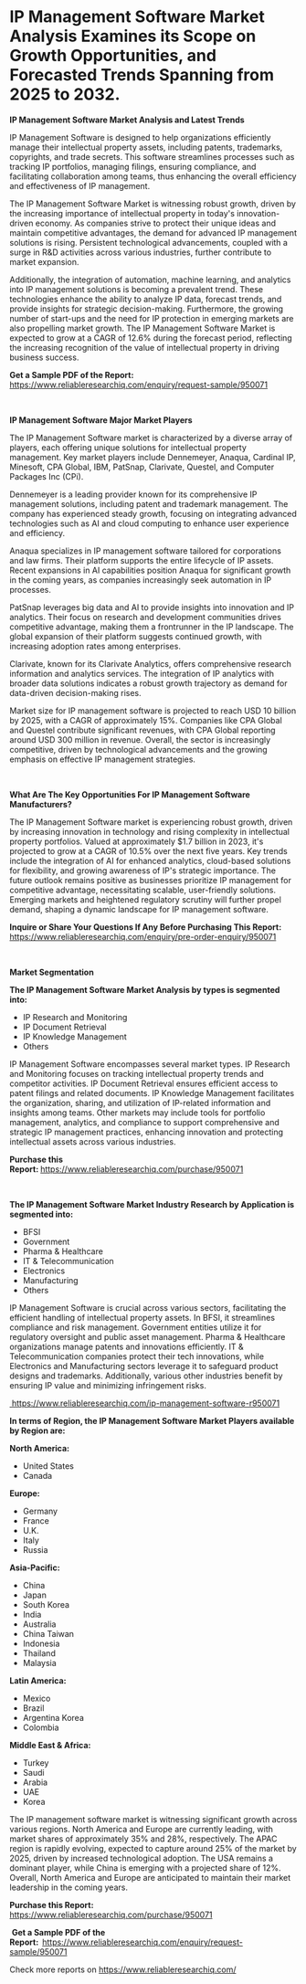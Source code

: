 <p><h1>IP Management Software Market Analysis Examines its Scope on Growth Opportunities, and Forecasted Trends Spanning from 2025 to 2032.</h1></p><p><strong>IP Management Software Market Analysis and Latest Trends</strong></p>
<p><p>IP Management Software is designed to help organizations efficiently manage their intellectual property assets, including patents, trademarks, copyrights, and trade secrets. This software streamlines processes such as tracking IP portfolios, managing filings, ensuring compliance, and facilitating collaboration among teams, thus enhancing the overall efficiency and effectiveness of IP management.</p><p>The IP Management Software Market is witnessing robust growth, driven by the increasing importance of intellectual property in today's innovation-driven economy. As companies strive to protect their unique ideas and maintain competitive advantages, the demand for advanced IP management solutions is rising. Persistent technological advancements, coupled with a surge in R&D activities across various industries, further contribute to market expansion.</p><p>Additionally, the integration of automation, machine learning, and analytics into IP management solutions is becoming a prevalent trend. These technologies enhance the ability to analyze IP data, forecast trends, and provide insights for strategic decision-making. Furthermore, the growing number of start-ups and the need for IP protection in emerging markets are also propelling market growth. The IP Management Software Market is expected to grow at a CAGR of 12.6% during the forecast period, reflecting the increasing recognition of the value of intellectual property in driving business success.</p></p>
<p><strong>Get a Sample PDF of the Report:&nbsp;</strong> <a href="https://www.reliableresearchiq.com/enquiry/request-sample/950071?utm_campaign=3066&utm_medium=2&utm_source=Github&utm_content=ia&utm_term=06032025&utm_id=ip-management-software">https://www.reliableresearchiq.com/enquiry/request-sample/950071</a></p>
<p>&nbsp;</p>
<p><strong>IP Management Software Major Market Players</strong></p>
<p><p>The IP Management Software market is characterized by a diverse array of players, each offering unique solutions for intellectual property management. Key market players include Dennemeyer, Anaqua, Cardinal IP, Minesoft, CPA Global, IBM, PatSnap, Clarivate, Questel, and Computer Packages Inc (CPi).</p><p>Dennemeyer is a leading provider known for its comprehensive IP management solutions, including patent and trademark management. The company has experienced steady growth, focusing on integrating advanced technologies such as AI and cloud computing to enhance user experience and efficiency.</p><p>Anaqua specializes in IP management software tailored for corporations and law firms. Their platform supports the entire lifecycle of IP assets. Recent expansions in AI capabilities position Anaqua for significant growth in the coming years, as companies increasingly seek automation in IP processes.</p><p>PatSnap leverages big data and AI to provide insights into innovation and IP analytics. Their focus on research and development communities drives competitive advantage, making them a frontrunner in the IP landscape. The global expansion of their platform suggests continued growth, with increasing adoption rates among enterprises.</p><p>Clarivate, known for its Clarivate Analytics, offers comprehensive research information and analytics services. The integration of IP analytics with broader data solutions indicates a robust growth trajectory as demand for data-driven decision-making rises.</p><p>Market size for IP management software is projected to reach USD 10 billion by 2025, with a CAGR of approximately 15%. Companies like CPA Global and Questel contribute significant revenues, with CPA Global reporting around USD 300 million in revenue. Overall, the sector is increasingly competitive, driven by technological advancements and the growing emphasis on effective IP management strategies.</p></p>
<p>&nbsp;</p>
<p><strong>What Are The Key Opportunities For IP Management Software Manufacturers?</strong></p>
<p><p>The IP Management Software market is experiencing robust growth, driven by increasing innovation in technology and rising complexity in intellectual property portfolios. Valued at approximately $1.7 billion in 2023, it's projected to grow at a CAGR of 10.5% over the next five years. Key trends include the integration of AI for enhanced analytics, cloud-based solutions for flexibility, and growing awareness of IP's strategic importance. The future outlook remains positive as businesses prioritize IP management for competitive advantage, necessitating scalable, user-friendly solutions. Emerging markets and heightened regulatory scrutiny will further propel demand, shaping a dynamic landscape for IP management software.</p></p>
<p><strong>Inquire or Share Your Questions If Any Before Purchasing This Report:</strong> <a href="https://www.reliableresearchiq.com/enquiry/pre-order-enquiry/950071?utm_campaign=3066&utm_medium=2&utm_source=Github&utm_content=ia&utm_term=06032025&utm_id=ip-management-software">https://www.reliableresearchiq.com/enquiry/pre-order-enquiry/950071</a></p>
<p>&nbsp;</p>
<p><strong>Market Segmentation</strong></p>
<p><strong>The IP Management Software Market Analysis by types is segmented into:</strong></p>
<p><ul><li>IP Research and Monitoring</li><li>IP Document Retrieval</li><li>IP Knowledge Management</li><li>Others</li></ul></p>
<p><p>IP Management Software encompasses several market types. IP Research and Monitoring focuses on tracking intellectual property trends and competitor activities. IP Document Retrieval ensures efficient access to patent filings and related documents. IP Knowledge Management facilitates the organization, sharing, and utilization of IP-related information and insights among teams. Other markets may include tools for portfolio management, analytics, and compliance to support comprehensive and strategic IP management practices, enhancing innovation and protecting intellectual assets across various industries.</p></p>
<p><strong>Purchase this Report:&nbsp;</strong><a href="https://www.reliableresearchiq.com/purchase/950071?utm_campaign=3066&utm_medium=2&utm_source=Github&utm_content=ia&utm_term=06032025&utm_id=ip-management-software">https://www.reliableresearchiq.com/purchase/950071</a></p>
<p>&nbsp;</p>
<p><strong>The IP Management Software Market Industry Research by Application is segmented into:</strong></p>
<p><ul><li>BFSI</li><li>Government</li><li>Pharma & Healthcare</li><li>IT & Telecommunication</li><li>Electronics</li><li>Manufacturing</li><li>Others</li></ul></p>
<p><p>IP Management Software is crucial across various sectors, facilitating the efficient handling of intellectual property assets. In BFSI, it streamlines compliance and risk management. Government entities utilize it for regulatory oversight and public asset management. Pharma & Healthcare organizations manage patents and innovations efficiently. IT & Telecommunication companies protect their tech innovations, while Electronics and Manufacturing sectors leverage it to safeguard product designs and trademarks. Additionally, various other industries benefit by ensuring IP value and minimizing infringement risks.</p></p>
<p><a href="https://www.reliableresearchiq.com/ip-management-software-r950071?utm_campaign=3066&utm_medium=2&utm_source=Github&utm_content=ia&utm_term=06032025&utm_id=ip-management-software">&nbsp;https://www.reliableresearchiq.com/ip-management-software-r950071</a></p>
<p><strong>In terms of Region, the IP Management Software Market Players available by Region are:</strong></p>
<p>
    <p> <strong> North America: </strong>
        <ul>
            <li>United States</li>
            <li>Canada</li>
        </ul>
        </p> 
    <p> <strong> Europe: </strong>
        <ul>
            <li>Germany</li>
            <li>France</li>
            <li>U.K.</li>
            <li>Italy</li>
            <li>Russia</li>
        </ul>
        </p> 
    <p> <strong> Asia-Pacific: </strong>
        <ul>
            <li>China</li>
            <li>Japan</li>
            <li>South Korea</li>
            <li>India</li>
            <li>Australia</li>
            <li>China Taiwan</li>
            <li>Indonesia</li>
            <li>Thailand</li>
            <li>Malaysia</li>
        </ul>
        </p> 
    <p> <strong> Latin America: </strong>
        <ul>
            <li>Mexico</li>
            <li>Brazil</li>
            <li>Argentina Korea</li>
            <li>Colombia</li>
        </ul>
        </p> 
    <p> <strong> Middle East & Africa: </strong>
        <ul>
            <li>Turkey</li>
            <li>Saudi</li>
            <li>Arabia</li>
            <li>UAE</li>
            <li>Korea</li>
        </ul>
    </p>
    </p>
<p><p>The IP management software market is witnessing significant growth across various regions. North America and Europe are currently leading, with market shares of approximately 35% and 28%, respectively. The APAC region is rapidly evolving, expected to capture around 25% of the market by 2025, driven by increased technological adoption. The USA remains a dominant player, while China is emerging with a projected share of 12%. Overall, North America and Europe are anticipated to maintain their market leadership in the coming years.</p></p>
<p><strong>Purchase this Report: </strong><a href="https://www.reliableresearchiq.com/purchase/950071?utm_campaign=3066&utm_medium=2&utm_source=Github&utm_content=ia&utm_term=06032025&utm_id=ip-management-software">https://www.reliableresearchiq.com/purchase/950071</a></p>
<p>&nbsp;<strong>Get a Sample PDF of the Report:&nbsp;&nbsp;</strong><a href="https://www.reliableresearchiq.com/enquiry/request-sample/950071?utm_campaign=3066&utm_medium=2&utm_source=Github&utm_content=ia&utm_term=06032025&utm_id=ip-management-software">https://www.reliableresearchiq.com/enquiry/request-sample/950071</a></p>
<p><strong></strong></p>
<p>Check more reports on <a href="https://www.reliableresearchiq.com/?utm_campaign=3066&utm_medium=2&utm_source=Github&utm_content=ia&utm_term=06032025&utm_id=ip-management-software">https://www.reliableresearchiq.com/</a></p>